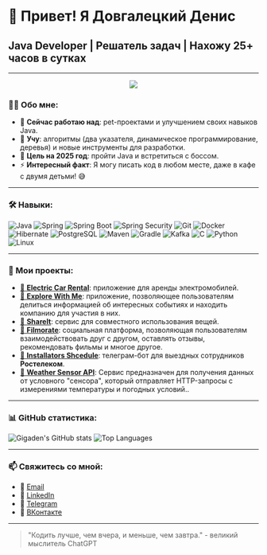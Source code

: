 # 👋 Привет! Я Довгалецкий Денис

## Java Developer | Решатель задач | Нахожу 25+ часов в сутках

---
<div id="header" align="center">
  <img src="https://media3.giphy.com/media/v1.Y2lkPTc5MGI3NjExbzBtdHV3ZjllenY3ZW4wdWk1ZzlvbXBodDJ6YmVtejhwdHlsamdzaCZlcD12MV9pbnRlcm5hbF9naWZfYnlfaWQmY3Q9Zw/awGA2x8j6BlgSAOG5e/giphy.gif"/>
</div>

### 🧑‍💻 Обо мне:
- 🔭 **Сейчас работаю над**:  pet-проектами и улучшением своих навыков Java.
- 🌱 **Учу**: алгоритмы (два указателя, динамическое программирование, деревья) и новые инструменты для разработки.
- 🎯 **Цель на 2025 год**: пройти Java и встретиться с боссом.
- ⚡ **Интересный факт**: Я могу писать код в любом месте, даже в кафе с двумя детьми! 😅

---

### 🛠 Навыки:

![Java](https://img.shields.io/badge/Java-%23ED8B00.svg?style=flat-square&logo=java&logoColor=white)
![Spring](https://img.shields.io/badge/Spring-%236DB33F.svg?style=flat-square&logo=spring&logoColor=white)
![Spring Boot](https://img.shields.io/badge/Spring%20Boot-%236DB33F.svg?style=flat-square&logo=spring-boot&logoColor=white)
![Spring Security](https://img.shields.io/badge/Spring%20Security-%236DB33F.svg?style=flat-square&logo=spring-security&logoColor=white)
![Git](https://img.shields.io/badge/Git-%23F05033.svg?style=flat-square&logo=git&logoColor=white)
![Docker](https://img.shields.io/badge/Docker-%230db7ed.svg?style=flat-square&logo=docker&logoColor=white)
![Hibernate](https://img.shields.io/badge/Hibernate-%2300743e.svg?style=flat-square&logo=hibernate&logoColor=white)
![PostgreSQL](https://img.shields.io/badge/PostgreSQL-%23336791.svg?style=flat-square&logo=postgresql&logoColor=white)
![Maven](https://img.shields.io/badge/Maven-%23C71A36.svg?style=flat-square&logo=apache-maven&logoColor=white)
![Gradle](https://img.shields.io/badge/Gradle-%2302303A.svg?style=flat-square&logo=gradle&logoColor=white)
![Kafka](https://img.shields.io/badge/Apache%20Kafka-%2302314D.svg?style=flat-square&logo=apache-kafka&logoColor=white)
![C](https://img.shields.io/badge/C-%2300599C.svg?style=flat-square&logo=c&logoColor=white)
![Python](https://img.shields.io/badge/Python-%233776AB.svg?style=flat-square&logo=python&logoColor=white)
![Linux](https://img.shields.io/badge/Linux-%23FCC624.svg?style=flat-square&logo=linux&logoColor=black)

---

### 📂 Мои проекты:

- [📄 **Electric Car Rental**](https://github.com/aston-group/electric-car-rental): приложение для аренды электромобилей.
- [📄 **Explore With Me**](https://github.com/gigaden/java-explore-with-me): приложение, позволяющее пользователям делиться информацией об интересных событиях и находить компанию для участия в них.
- [📄 **ShareIt**](https://github.com/gigaden/java-shareit): сервис для совместного использования вещей.
- [📄 **Filmorate**](https://github.com/gigaden/java-filmorate): социальная платформа, позволяющая пользователям взаимодействовать друг с другом, оставлять отзывы, рекомендовать фильмы и многое другое.
- [📄 **Installators Shcedule**](https://github.com/gigaden/installators_shcedule): телеграм-бот для выездных сотрудников **Ростелеком**.
- [📄 **Weather Sensor API**](https://github.com/gigaden/weather_app): Сервис предназначен для получения данных от условного "сенсора", который отправляет HTTP-запросы с измерениями температуры и погодных условий..

---

### 📊 GitHub статистика:

![Gigaden's GitHub stats](https://github-readme-stats.vercel.app/api?username=gigaden&show_icons=true&theme=radical)
![Top Languages](https://github-readme-stats.vercel.app/api/top-langs/?username=gigaden&layout=compact&theme=radical)

---

### 📫 Свяжитесь со мной:

- 📧 [Email](mailto:gigaden@ya.ru)
- 💼 [LinkedIn](https://www.linkedin.com/in/dovgaletskiy)
- 💬 [Telegram](https://t.me/dovgaletskiy)
- 👤 [ВКонтакте](https://vk.com/id3896434)

---

> "Кодить лучше, чем вчера, и меньше, чем завтра." - великий мыслитель ChatGPT

